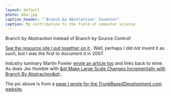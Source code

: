 ```yaml
---
layout: default
photo: bba.jpg
caption_header: "'Branch by Abstraction' Inventor"
caption: My contribution to the field of computer science
---
```


Branch by Abstraction instead of Branch by Source Control! 

<a target="_blank" href="https://branchbyabstraction.com/">See the resource site I put together on it </a>. Well, perhaps I did not invent it as such,
but I was the first to document it in 2007.

Industry luminary Martin Fowler <a target="_blank" href="https://martinfowler.com/bliki/BranchByAbstraction.html">wrote an article too</a> and links back to mine.
As does Jex Humble with <a target="_blank" href="https://continuousdelivery.com/2011/05/make-large-scale-changes-incrementally-with-branch-by-abstraction/">&qt;Make Large Scale Changes Incrementally with Branch By Abstraction&qt;</a>.

The pic above is from a <a target="_blank" href="https://trunkbaseddevelopment.com/branch-by-abstraction">page I wrote for the TrunkBasedDevelopment.com website</a>.
